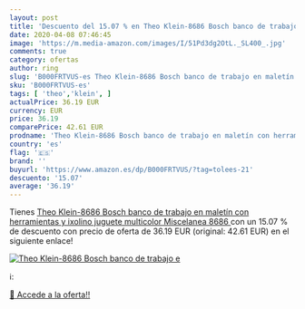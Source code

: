 ```yaml
---
layout: post
title: 'Descuento del 15.07 % en Theo Klein-8686 Bosch banco de trabajo e'
date: 2020-04-08 07:46:45
image: 'https://m.media-amazon.com/images/I/51Pd3dg2OtL._SL400_.jpg'
comments: true
category: ofertas
author: ring
slug: 'B000FRTVUS-es Theo Klein-8686 Bosch banco de trabajo en maletín con...'
sku: 'B000FRTVUS-es'
tags: [ 'theo','klein', ]
actualPrice: 36.19 EUR
currency: EUR
price: 36.19
comparePrice: 42.61 EUR
prodname: 'Theo Klein-8686 Bosch banco de trabajo en maletín con herramientas y ixolino  juguete  multicolor  Miscelanea  8686 '
country: 'es'
flag: '🇪🇸'
brand: ''
buyurl: 'https://www.amazon.es/dp/B000FRTVUS/?tag=tolees-21'
descuento: '15.07'
average: '36.19'
---
```


Tienes [Theo Klein-8686 Bosch banco de trabajo en maletín con herramientas y ixolino  juguete  multicolor  Miscelanea  8686 ](https://www.amazon.es/dp/B000FRTVUS/?tag=tolees-21) con un 15.07 % de descuento con precio de oferta de 36.19 EUR (original: 42.61 EUR) en el siguiente enlace!

[![Theo Klein-8686 Bosch banco de trabajo e](https://m.media-amazon.com/images/I/51Pd3dg2OtL._SL400_.jpg)](https://www.amazon.es/dp/B000FRTVUS/?tag=tolees-21)

ℹ️:


[🛒 Accede a la oferta!!](https://www.amazon.es/dp/B000FRTVUS/?tag=tolees-21)
